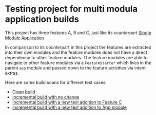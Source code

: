 # Testing project for multi modula application builds

This project has three features A, B and C, just like its counterpart [Single Module Application]([url](https://github.com/bigandroidenergies/SingleModuleApplication)https://github.com/bigandroidenergies/SingleModuleApplication)

In comparison to its counterpart in this project the features are extracted into their own modules and the feature modules does not have a direct dependency to other feature modules. The feature modules are able to navigate to other feature modules via a `FeatureStarter` which lives in the parent `app` module and passed down to the feature activities via intent extras.

Here are some build scans for different test cases:
* [Clean build](https://scans.gradle.com/s/ohdxa6udffqwa/timeline)
* [Incremental build with no change](https://scans.gradle.com/s/ksd74pcs7xx2q/timeline)
* [Incremental build with a new text addition to Feature C](https://scans.gradle.com/s/7iiu22mhzxkpy/timeline)
* [Incremental build with a new text addition to App module](https://scans.gradle.com/s/l2o4trqxy2oew/timeline)
